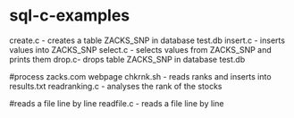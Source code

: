 # sql-c-examples 
create.c - creates a table ZACKS_SNP in database test.db
insert.c - inserts values into ZACKS_SNP
select.c - selects values from ZACKS_SNP and prints them 
drop.c- drops table ZACKS_SNP in database test.db

#process zacks.com webpage
chkrnk.sh - reads ranks and inserts into results.txt
readranking.c - analyses the rank of the stocks

#reads a file line by line 
readfile.c - reads a file line by line
